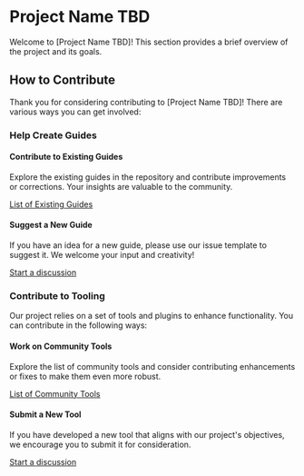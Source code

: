 # Project Name TBD

Welcome to [Project Name TBD]! This section provides a brief overview of the project and its goals.

## How to Contribute

Thank you for considering contributing to [Project Name TBD]! There are various ways you can get involved:

### Help Create Guides

#### Contribute to Existing Guides

Explore the existing guides in the repository and contribute improvements or corrections. Your insights are valuable to the community.

[List of Existing Guides](https://github.com/WordPress/move-to-wp/tree/trunk/guides)

#### Suggest a New Guide

If you have an idea for a new guide, please use our issue template to suggest it. We welcome your input and creativity!

[Start a discussion](https://github.com/WordPress/move-to-wp/discussions/new?category=ideas)

### Contribute to Tooling

Our project relies on a set of tools and plugins to enhance functionality. You can contribute in the following ways:

#### Work on Community Tools

Explore the list of community tools and consider contributing enhancements or fixes to make them even more robust.

[List of Community Tools](https://github.com/WordPress/move-to-wp/tree/trunk/tools)

#### Submit a New Tool

If you have developed a new tool that aligns with our project's objectives, we encourage you to submit it for consideration.

[Start a discussion](https://github.com/WordPress/move-to-wp/discussions/new?category=ideas)

